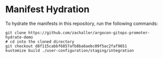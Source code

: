 # Manifest Hydration

To hydrate the manifests in this repository, run the following commands:

```shell
git clone https://github.com/zachaller/argocon-gitops-promoter-hydrate-demo
# cd into the cloned directory
git checkout d8f115cabbf6857afb8ba6aebc09f5ac2faf9651
kustomize build ./user-configuration/staging/integration
```
